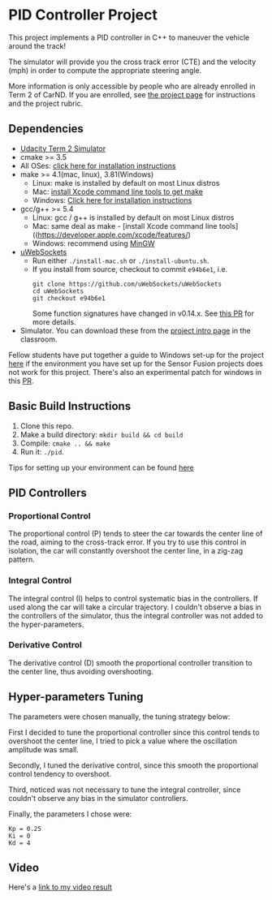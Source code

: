 # PID Controller Project

This project implements a PID controller in C++ to maneuver the vehicle around the track!

The simulator will provide you the cross track error (CTE) and the velocity (mph) in order to compute the appropriate steering angle.

More information is only accessible by people who are already enrolled in Term 2
of CarND. If you are enrolled, see [the project page](https://classroom.udacity.com/nanodegrees/nd013/parts/40f38239-66b6-46ec-ae68-03afd8a601c8/modules/f1820894-8322-4bb3-81aa-b26b3c6dcbaf/lessons/e8235395-22dd-4b87-88e0-d108c5e5bbf4/concepts/6a4d8d42-6a04-4aa6-b284-1697c0fd6562)
for instructions and the project rubric.

## Dependencies

* [Udacity Term 2 Simulator](https://github.com/udacity/self-driving-car-sim/releases)
* cmake >= 3.5
 * All OSes: [click here for installation instructions](https://cmake.org/install/)
* make >= 4.1(mac, linux), 3.81(Windows)
  * Linux: make is installed by default on most Linux distros
  * Mac: [install Xcode command line tools to get make](https://developer.apple.com/xcode/features/)
  * Windows: [Click here for installation instructions](http://gnuwin32.sourceforge.net/packages/make.htm)
* gcc/g++ >= 5.4
  * Linux: gcc / g++ is installed by default on most Linux distros
  * Mac: same deal as make - [install Xcode command line tools]((https://developer.apple.com/xcode/features/)
  * Windows: recommend using [MinGW](http://www.mingw.org/)
* [uWebSockets](https://github.com/uWebSockets/uWebSockets)
  * Run either `./install-mac.sh` or `./install-ubuntu.sh`.
  * If you install from source, checkout to commit `e94b6e1`, i.e.
    ```
    git clone https://github.com/uWebSockets/uWebSockets 
    cd uWebSockets
    git checkout e94b6e1
    ```
    Some function signatures have changed in v0.14.x. See [this PR](https://github.com/udacity/CarND-MPC-Project/pull/3) for more details.
* Simulator. You can download these from the [project intro page](https://github.com/udacity/self-driving-car-sim/releases) in the classroom.

Fellow students have put together a guide to Windows set-up for the project [here](https://s3-us-west-1.amazonaws.com/udacity-selfdrivingcar/files/Kidnapped_Vehicle_Windows_Setup.pdf) if the environment you have set up for the Sensor Fusion projects does not work for this project. There's also an experimental patch for windows in this [PR](https://github.com/udacity/CarND-PID-Control-Project/pull/3).

## Basic Build Instructions

1. Clone this repo.
2. Make a build directory: `mkdir build && cd build`
3. Compile: `cmake .. && make`
4. Run it: `./pid`. 

Tips for setting up your environment can be found [here](https://classroom.udacity.com/nanodegrees/nd013/parts/40f38239-66b6-46ec-ae68-03afd8a601c8/modules/0949fca6-b379-42af-a919-ee50aa304e6a/lessons/f758c44c-5e40-4e01-93b5-1a82aa4e044f/concepts/23d376c7-0195-4276-bdf0-e02f1f3c665d)

## PID Controllers

### Proportional Control

The proportional control (P) tends to steer the car towards the center
line of the road, aiming to the cross-track error. If you try to use this control in isolation,
the car will constantly overshoot the center line, in a zig-zag pattern.

### Integral Control

The integral control (I) helps to control systematic bias in the controllers. If used along
the car will take a circular trajectory. I couldn't observe a bias in the controllers of the simulator, thus the integral controller     was not added to the hyper-parameters.

### Derivative Control

The derivative control (D) smooth the proportional controller transition to the center line, thus avoiding overshooting.

## Hyper-parameters Tuning

The parameters were chosen manually, the tuning strategy below:

First I decided to tune the proportional controller since this control tends to
overshoot the center line, I tried to pick a value where the oscillation amplitude was small.

Secondly, I tuned the derivative control, since this smooth the proportional control tendency to overshoot.

Third, noticed was not necessary to tune the integral controller, since couldn't observe any bias in the simulator controllers.

Finally, the parameters I chose were:

```
Kp = 0.25
Ki = 0
Kd = 4
```

## Video

Here's a [link to my video result](https://youtu.be/tx41RiPp9Js)